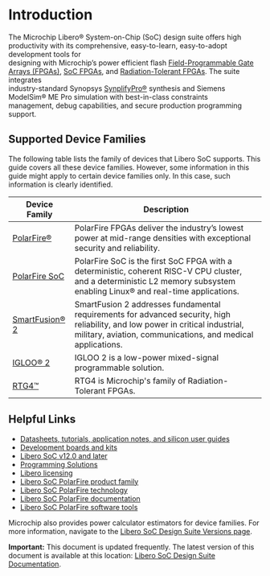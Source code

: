 # Introduction

The Microchip Libero® System-on-Chip \(SoC\) design suite offers high<br /> productivity with its comprehensive, easy-to-learn, easy-to-adopt development tools for<br /> designing with Microchip’s power efficient flash [Field-Programmable Gate Arrays \(FPGAs\)](https://www.microchip.com/en-us/products/fpgas-and-plds/fpgas), [SoC FPGAs](https://www.microchip.com/en-us/products/fpgas-and-plds/system-on-chip-fpgas), and [Radiation-Tolerant FPGAs](https://www.microchip.com/en-us/products/fpgas-and-plds/radiation-tolerant-fpgas). The suite integrates<br /> industry-standard Synopsys [SynplifyPro®](https://www.microchip.com/en-us/products/fpgas-and-plds/fpga-and-soc-design-tools/fpga/synthesis-and-simulation/synplify-pro-me) synthesis and ​Siemens ModelSim® ME Pro simulation with best-in-class constraints<br /> management, debug capabilities, and secure production programming support.

## Supported Device Families

The following table lists the family of devices that Libero SoC supports. This guide covers all these device families. However, some information in this guide might apply to certain device families only. In this case, such information is clearly identified.

|Device Family|Description|
|-------------|-----------|
|[PolarFire®](https://www.microchip.com/en-us/products/fpgas-and-plds/fpgas/polarfire-fpgas)|PolarFire FPGAs deliver the industry’s lowest power at mid-range densities with exceptional security and reliability.|
|[PolarFire SoC](https://www.microchip.com/en-us/products/fpgas-and-plds/system-on-chip-fpgas/polarfire-soc-fpgas)|PolarFire SoC is the first SoC FPGA with a deterministic, coherent RISC-V CPU cluster, and a deterministic L2 memory subsystem enabling Linux® and real-time applications.|
|[SmartFusion® 2](https://www.microchip.com/en-us/products/fpgas-and-plds/system-on-chip-fpgas/smartfusion-2-fpgas)|SmartFusion 2 addresses fundamental requirements for advanced security, high reliability, and low power in critical industrial, military, aviation, communications, and medical applications.|
|[IGLOO® 2](https://www.microchip.com/en-us/products/fpgas-and-plds/fpgas/igloo-2-fpgas)|IGLOO 2 is a low-power mixed-signal programmable solution.|
|[RTG4™](https://www.microchip.com/en-us/products/fpgas-and-plds/radiation-tolerant-fpgas/rtg4-radiation-tolerant-fpgas)|RTG4 is Microchip's family of Radiation-Tolerant FPGAs.|

## Helpful Links

-   [Datasheets, tutorials, application notes, and silicon user guides](https://www.microchip.com/)
-   [Development boards and kits](https://www.microchip.com/en-us/products/fpgas-and-plds/boards-and-kits)
-   [Libero SoC v12.0 and later](https://www.microchip.com/en-us/products/fpgas-and-plds/fpga-and-soc-design-tools/fpga/libero-software-later-versions)
-   [Programming Solutions](https://www.microchip.com/en-us/products/fpgas-and-plds/fpga-and-soc-design-tools/programming-and-debug)
-   [Libero licensing](https://www.microchip.com/en-us/products/fpgas-and-plds/fpga-and-soc-design-tools/fpga/licensing)
-   [Libero SoC PolarFire product family](https://www.microchip.com/en-us/products/fpgas-and-plds/system-on-chip-fpgas/polarfire-soc-fpgas#Product%20Family)
-   [Libero SoC PolarFire technology](https://www.microchip.com/en-us/products/fpgas-and-plds/fpgas/polarfire-fpgas/polarfire-mid-range-fpgas)
-   [Libero SoC PolarFire documentation](https://www.microchip.com/en-us/products/fpgas-and-plds/system-on-chip-fpgas/polarfire-soc-fpgas#Documentation)
-   [Libero SoC PolarFire software tools](https://www.microchip.com/en-us/products/fpgas-and-plds/fpga-and-soc-design-tools/fpga)

Microchip also provides power calculator estimators for device families. For more information, navigate to the [Libero SoC Design Suite Versions page](https://www.microchip.com/en-us/products/fpgas-and-plds/fpga-and-soc-design-tools/fpga/libero-software-later-versions).

**Important:** This document is updated frequently. The latest version of this document is available at this location: [Libero SoC Design Suite Documentation](https://www.microchip.com/en-us/products/fpgas-and-plds/fpga-and-soc-design-tools/fpga/libero-software-later-versions#Documentation).

